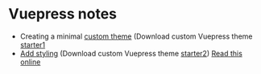 # Vuepress notes

* Creating a minimal [custom theme](custom1.md) (Download custom Vuepress theme [starter1](https://github.com/tomcam/vuepress-theme-starter1)
* [Add styling](custom2.md) (Download custom Vuepress theme [starter2](https://github.com/tomcam/vuepress-theme-starter2))
[Read this online](https://tomcam.github.io/vuepress.github.io)
